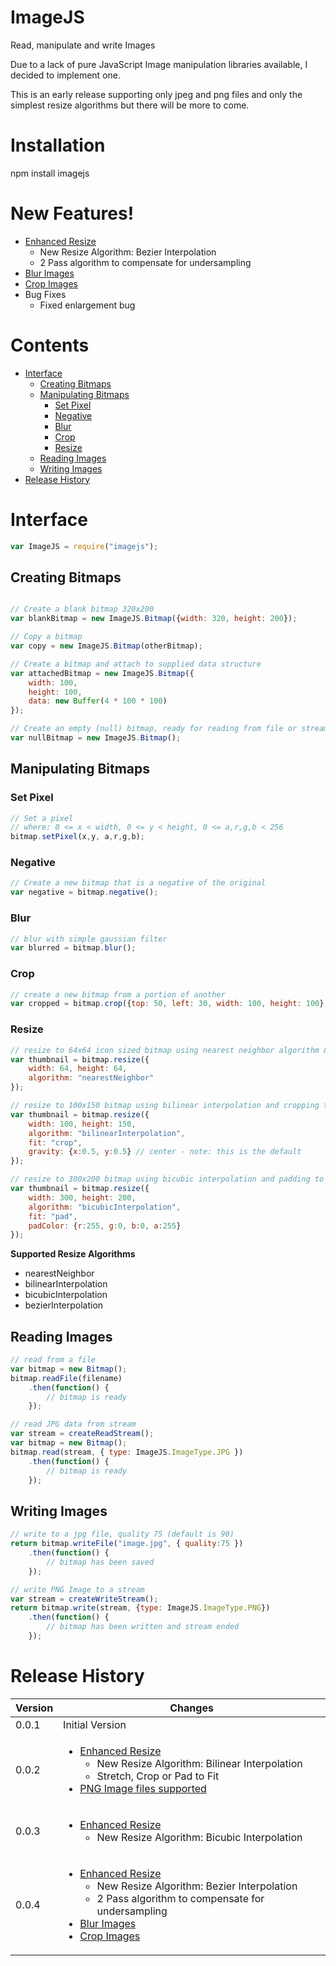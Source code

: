 # ImageJS

Read, manipulate and write Images

Due to a lack of pure JavaScript Image manipulation libraries available, I decided to implement one.

This is an early release supporting only jpeg and png files and only the simplest resize algorithms
but there will be more to come.

# Installation

npm install imagejs

# New Features!

<ul>
    <li>
        <a href="#resize">Enhanced Resize</a>
        <ul>
            <li>New Resize Algorithm: Bezier Interpolation</li>
            <li>2 Pass algorithm to compensate for undersampling</li>
        </ul>
    </li>
    <li><a href="blur">Blur Images</a></li>
    <li><a href="crop">Crop Images</a></li>
    <li>
        Bug Fixes
        <ul>
            <li>Fixed enlargement bug</li>
        </ul>
    </li>
</ul>

# Contents

<ul>
    <li>
        <a href="#interface">Interface</a>
        <ul>
            <li><a href="#creating-bitmaps">Creating Bitmaps</a></li>
            <li>
                <a href="#manipulating-bitmaps">Manipulating Bitmaps</a>
                <ul>
                    <li><a href="set-pixel">Set Pixel</a></li>
                    <li><a href="negative">Negative</a></li>
                    <li><a href="blur">Blur</a></li>
                    <li><a href="crop">Crop</a></li>
                    <li><a href="resize">Resize</a></li>
                </ul>
            </li>
            <li><a href="#reading-images">Reading Images</a></li>
            <li><a href="#writing-images">Writing Images</a></li>
        </ul>
    </li>
    <li><a href="#release-history">Release History</a></li>
</ul>

# Interface

```javascript
var ImageJS = require("imagejs");
```

## Creating Bitmaps

```javascript

// Create a blank bitmap 320x200
var blankBitmap = new ImageJS.Bitmap({width: 320, height: 200});

// Copy a bitmap
var copy = new ImageJS.Bitmap(otherBitmap);

// Create a bitmap and attach to supplied data structure
var attachedBitmap = new ImageJS.Bitmap({
    width: 100,
    height: 100,
    data: new Buffer(4 * 100 * 100)
});

// Create an empty (null) bitmap, ready for reading from file or stream
var nullBitmap = new ImageJS.Bitmap();

```

## Manipulating Bitmaps

### Set Pixel
```javascript
// Set a pixel
// where: 0 <= x < width, 0 <= y < height, 0 <= a,r,g,b < 256
bitmap.setPixel(x,y, a,r,g,b);
```

### Negative
```javascript
// Create a new bitmap that is a negative of the original
var negative = bitmap.negative();
```

### Blur
```javascript
// blur with simple gaussian filter
var blurred = bitmap.blur();
```

### Crop
```javascript
// create a new bitmap from a portion of another
var cropped = bitmap.crop({top: 50, left: 30, width: 100, height: 100});
```

### Resize
```javascript
// resize to 64x64 icon sized bitmap using nearest neighbor algorithm & stretch to fit
var thumbnail = bitmap.resize({
    width: 64, height: 64,
    algorithm: "nearestNeighbor"
});

// resize to 100x150 bitmap using bilinear interpolation and cropping to fit, gravity center
var thumbnail = bitmap.resize({
    width: 100, height: 150,
    algorithm: "bilinearInterpolation",
    fit: "crop",
    gravity: {x:0.5, y:0.5} // center - note: this is the default
});

// resize to 300x200 bitmap using bicubic interpolation and padding to fit, pad color solid red
var thumbnail = bitmap.resize({
    width: 300, height: 200,
    algorithm: "bicubicInterpolation",
    fit: "pad",
    padColor: {r:255, g:0, b:0, a:255}
});

```

**Supported Resize Algorithms**
* nearestNeighbor
* bilinearInterpolation
* bicubicInterpolation
* bezierInterpolation

## Reading Images

```javascript
// read from a file
var bitmap = new Bitmap();
bitmap.readFile(filename)
    .then(function() {
        // bitmap is ready
    });

// read JPG data from stream
var stream = createReadStream();
var bitmap = new Bitmap();
bitmap.read(stream, { type: ImageJS.ImageType.JPG })
    .then(function() {
        // bitmap is ready
    });

```

## Writing Images

```javascript
// write to a jpg file, quality 75 (default is 90)
return bitmap.writeFile("image.jpg", { quality:75 })
    .then(function() {
        // bitmap has been saved
    });

// write PNG Image to a stream
var stream = createWriteStream();
return bitmap.write(stream, {type: ImageJS.ImageType.PNG})
    .then(function() {
        // bitmap has been written and stream ended
    });

```

# Release History

| Version | Changes |
| ------- | ------- |
| 0.0.1 | Initial Version |
| 0.0.2 | <ul><li><a href="#image-resize">Enhanced Resize</a><ul><li>New Resize Algorithm: Bilinear Interpolation</li><li>Stretch, Crop or Pad to Fit</li></ul></li><li><a href="#reading-images">PNG Image files supported</a></li></ul> |
| 0.0.3 | <ul><li><a href="#image-resize">Enhanced Resize</a><ul><li>New Resize Algorithm: Bicubic Interpolation</li></ul></li></ul> |
| 0.0.4 | <ul><li><a href="#resizing-bitmaps">Enhanced Resize</a><ul><li>New Resize Algorithm: Bezier Interpolation</li><li>2 Pass algorithm to compensate for undersampling</li></ul></li><li><a href="blur">Blur Images</a></li><li><a href="crop">Crop Images</a></li></ul> |
